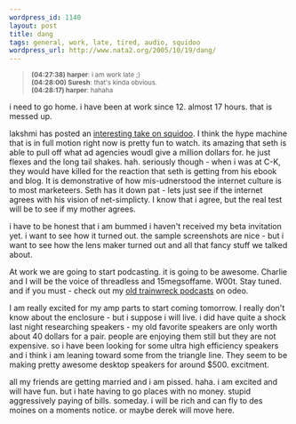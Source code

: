 ```yaml
--- 
wordpress_id: 1140
layout: post
title: dang
tags: general, work, late, tired, audio, squidoo
wordpress_url: http://www.nata2.org/2005/10/19/dang/
---
```

<blockquote>
<small>
<b>(04:27:38) harper</b>: i am work late ;) <br />
<b>(04:28:00) Suresh</b>: that's kinda obvious. <br />
<b>(04:28:17) harper</b>: hahaha <br />
</small>
</blockquote>

i need to go home. i have been at work since 12. almost 17 hours. that is messed up. 

lakshmi has posted an <a href="http://lakshvivek.blogspot.com/2005/10/squidoo-lens-or-mirage.html">interesting take on squidoo</a>. I think the hype machine that is in full motion right now is pretty fun to watch. its amazing that seth is able to pull off what ad agencies woudl give a million dollars for. he just flexes and the long tail shakes. hah. seriously though - when i was at C-K, they would have killed for the reaction that seth is getting from his ebook and blog. It is demonstrative of how mis-udnerstood the internet culture is to most marketeers. Seth has it down pat - lets just see if the internet agrees with his vision of net-simplicty. I know that i agree, but the real test will be to see if my mother agrees. 

i have to be honest that i am bummed i haven't received my beta invitation yet. i want to see how it turned out. the sample screenshots are nice - but i want to see how the lens maker turned out and all that fancy stuff we talked about. 

At work we are going to start podcasting. it is going to be awesome. Charlie and I will be the voice of threadless and 15megsoffame. W00t. Stay tuned. and if you must - check out my <a href="http://odeo.com/channel/31095/view">old trainwreck podcasts</a> on odeo.

I am really excited for my amp parts to start coming tomorrow. I really don't know about the enclosure - but i suppose i will live. i did have quite a shock last night researching speakers - my old favorite speakers are only worth about 40 dollars for a pair. people are enjoying them still but they are not expensive. so i have been looking for some ultra high efficiency speakers and i think i am leaning toward some from the triangle line. They seem to be making pretty awesome desktop speakers for around $500.  excitment. 

all my friends are getting married and i am pissed. haha. i am excited and will have fun. but i hate having to go places with no money. stupid aggressively paying of bills. someday. i will be rich and can fly to des moines on a moments notice.  or maybe derek will move here. 

